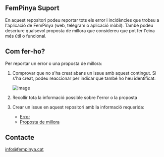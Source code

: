 <!-- GETTING STARTED -->
## FemPinya Suport

En aquest repositori podeu reportar tots els error i incidències que trobeu a l'aplicació de FemPinya (web, telègram o aplicació mòbil). També podeu descriure qualsevol proposta de millora que considereu que pot fer l'eina més útil o funcional.

## Com fer-ho?
Per reportar un error o una proposta de millora:
1. Comprovar que no s'ha creat abans un issue amb aquest contingut. Si s'ha creat, podeu reaccionar per indicar que també ho heu identificat:
   
   ![image](https://github.com/user-attachments/assets/025c43ee-4cba-4cc5-b11d-f8cffa77ff1a)
3. Recollir tota la informació possible sobre l'error o la proposta
4.  Crear un issue en aquest repositori amb la informació requerida:
    - [Error][issues-bug]
    - [Proposta de millora][issues-feature]

<!-- CONTACT -->
## Contacte
info@fempinya.cat

[issues]: https://github.com/AssociacioFemPinya/fempinya_suport/issues
[issues-bug]: https://github.com/AssociacioFemPinya/fempinya_suport/issues/new?template=informe-d-error.md
[issues-feature]: https://github.com/AssociacioFemPinya/fempinya_suport/issues/new?template=proposta-de-millora.md
